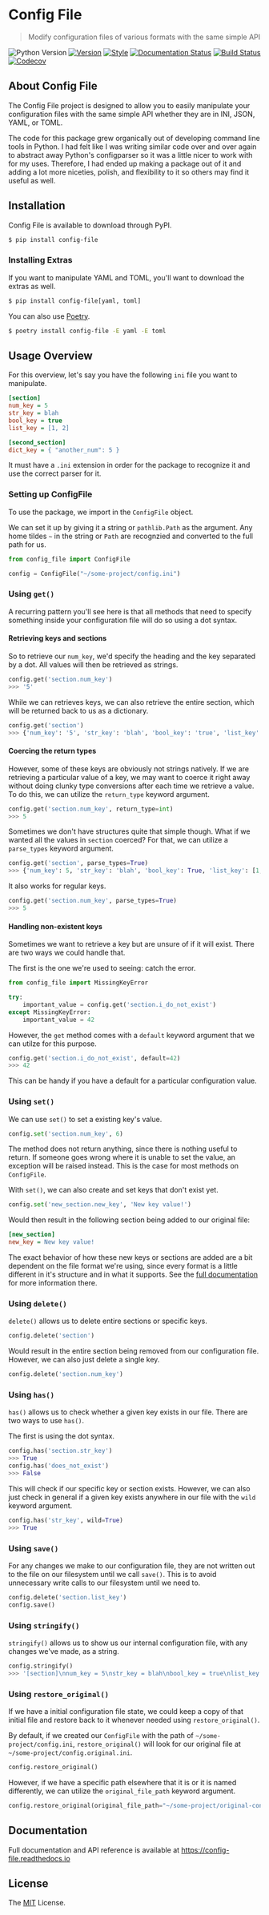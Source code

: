 # Config File

> Modify configuration files of various formats with the same simple API

![Python Version](https://img.shields.io/pypi/pyversions/config-file.svg)
[![Version](https://img.shields.io/pypi/v/config-file)](https://pypi.org/project/config-file/)
[![Style](https://img.shields.io/badge/code%20style-black-000000.svg)](https://pypi.org/project/black/)
[![Documentation Status](https://readthedocs.org/projects/config-file/badge/?version=latest)](https://config-file.readthedocs.io/en/latest/?badge=latest)
[![Build Status](https://github.com/eugenetriguba/config-file/workflows/python%20package%20CI/badge.svg?branch=master)](https://github.com/eugenetriguba/config-file/actions/)
[![Codecov](https://codecov.io/gh/eugenetriguba/config-file/graph/badge.svg)](https://codecov.io/gh/eugenetriguba/config-file)

## About Config File

The Config File project is designed to allow you to easily manipulate your
configuration files with the same simple API whether they are in INI, JSON,
YAML, or TOML.

The code for this package grew organically out of developing command
line tools in Python. I had felt like I was writing similar code over and over
again to abstract away Python's configparser so it was a little nicer to work with
for my uses. Therefore, I had ended up making a package out of it and adding a lot more
niceties, polish, and flexibility to it so others may find it useful as well.

## Installation

Config File is available to download through PyPI.

```bash
$ pip install config-file
```

### Installing Extras

If you want to manipulate YAML and TOML, you'll want to download the extras as well.

```bash
$ pip install config-file[yaml, toml]
```

You can also use [Poetry](https://python-poetry.org).

```bash
$ poetry install config-file -E yaml -E toml
```

## Usage Overview

For this overview, let's say you have the following `ini` file
you want to manipulate.

```ini
[section]
num_key = 5
str_key = blah
bool_key = true
list_key = [1, 2]

[second_section]
dict_key = { "another_num": 5 }
```

It must have a `.ini` extension in order
for the package to recognize it and use the correct parser for it.

### Setting up ConfigFile

To use the package, we import in the `ConfigFile` object.

We can set it up by giving it a string or `pathlib.Path` as the argument.
Any home tildes `~` in the string or `Path` are recognzied and converted
to the full path for us.

```python
from config_file import ConfigFile

config = ConfigFile("~/some-project/config.ini")
```

### Using `get()`

A recurring pattern you'll see here is that all methods that
need to specify something inside your configuration file will
do so using a dot syntax.

#### Retrieving keys and sections

So to retrieve our `num_key`, we'd specify the heading and the
key separated by a dot. All values will then be retrieved as
strings.

```python
config.get('section.num_key')
>>> '5'
```

While we can retrieves keys, we can also retrieve the entire
section, which will be returned back to us as a dictionary.

```python
config.get('section')
>>> {'num_key': '5', 'str_key': 'blah', 'bool_key': 'true', 'list_key': '[1, 2]'}
```

#### Coercing the return types

However, some of these keys are obviously not strings natively.
If we are retrieving a particular value of a key, we may want to
coerce it right away without doing clunky type conversions after
each time we retrieve a value. To do this, we can utilize the
`return_type` keyword argument.

```python
config.get('section.num_key', return_type=int)
>>> 5
```

Sometimes we don't have structures quite that simple though. What
if we wanted all the values in `section` coerced? For that, we can
utilize a `parse_types` keyword argument.

```python
config.get('section', parse_types=True)
>>> {'num_key': 5, 'str_key': 'blah', 'bool_key': True, 'list_key': [1, 2]}
```

It also works for regular keys.

```python
config.get('section.num_key', parse_types=True)
>>> 5
```

#### Handling non-existent keys

Sometimes we want to retrieve a key but are unsure of if it will exist.
There are two ways we could handle that.

The first is the one we're used to seeing: catch the error.

```python
from config_file import MissingKeyError

try:
    important_value = config.get('section.i_do_not_exist')
except MissingKeyError:
    important_value = 42
```

However, the `get` method comes with a `default` keyword argument that we
can utilze for this purpose.

```python
config.get('section.i_do_not_exist', default=42)
>>> 42
```

This can be handy if you have a default for a particular configuration value.

### Using `set()`

We can use `set()` to set a existing key's value.

```python
config.set('section.num_key', 6)
```

The method does not return anything, since there is nothing
useful to return. If someone goes wrong where it is unable to set
the value, an exception will be raised instead. This is the case
for most methods on `ConfigFile`.

With `set()`, we can also create and set keys that don't exist yet.

```python
config.set('new_section.new_key', 'New key value!')
```

Would then result in the following section being added to our original file:

```ini
[new_section]
new_key = New key value!
```

The exact behavior of how these new keys or sections are added are a bit
dependent on the file format we're using, since every format is a little
different in it's structure and in what it supports. See the
[full documentation](#Documentation) for more information there.

### Using `delete()`

`delete()` allows us to delete entire sections or specific keys.

```python
config.delete('section')
```

Would result in the entire section being removed from our configuration file.
However, we can also just delete a single key.

```python
config.delete('section.num_key')
```

### Using `has()`

`has()` allows us to check whether a given key exists in our file. There
are two ways to use `has()`.

The first is using the dot syntax.

```python
config.has('section.str_key')
>>> True
config.has('does_not_exist')
>>> False
```

This will check if our specific key or section exists. However, we can
also just check in general if a given key exists anywhere in our file
with the `wild` keyword argument.

```python
config.has('str_key', wild=True)
>>> True
```

### Using `save()`

For any changes we make to our configuration file, they are not written out
to the file on our filesystem until we call `save()`. This is to avoid
unnecessary write calls to our filesystem until we need to.

```python
config.delete('section.list_key')
config.save()
```

### Using `stringify()`

`stringify()` allows us to show us our internal configuration file, with
any changes we've made, as a string.

```python
config.stringify()
>>> '[section]\nnum_key = 5\nstr_key = blah\nbool_key = true\nlist_key = [1, 2]\n\n[second_section]\ndict_key = { "another_num": 5 }\n\n'
```


### Using `restore_original()`

If we have a initial configuration file state, we could keep a copy of that
initial file and restore back to it whenever needed using `restore_original()`.

By default, if we created our `ConfigFile` with the path of `~/some-project/config.ini`,
`restore_original()` will look for our original file at `~/some-project/config.original.ini`.

```python
config.restore_original()
```

However, if we have a specific path elsewhere that it is or it is named differently, we can
utilize the `original_file_path` keyword argument.

```python
config.restore_original(original_file_path="~/some-project/original-configs/config.ini")
```


## Documentation

Full documentation and API reference is available at https://config-file.readthedocs.io

## License

The [MIT](https://github.com/eugenetriguba/config-file/blob/master/LICENSE) License.
